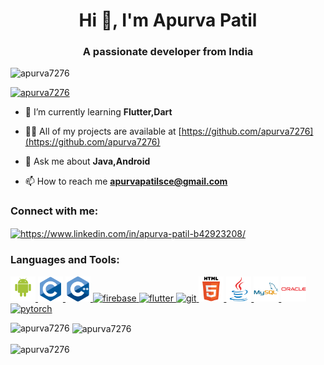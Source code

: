 <h1 align="center">Hi 👋, I'm Apurva Patil</h1>
<h3 align="center">A passionate developer from India</h3>

<p align="left"> <img src="https://komarev.com/ghpvc/?username=apurva7276&label=Profile%20views&color=0e75b6&style=flat" alt="apurva7276" /> </p>

<p align="left"> <a href="https://github.com/ryo-ma/github-profile-trophy"><img src="https://github-profile-trophy.vercel.app/?username=apurva7276" alt="apurva7276" /></a> </p>

- 🌱 I’m currently learning **Flutter,Dart**

- 👨‍💻 All of my projects are available at [https://github.com/apurva7276](https://github.com/apurva7276)

- 💬 Ask me about **Java,Android**

- 📫 How to reach me **apurvapatilsce@gmail.com**

<h3 align="left">Connect with me:</h3>
<p align="left">
<a href="https://www.linkedin.com/in/apurva-patil-b42923208" target="blank"><img align="center" src="https://raw.githubusercontent.com/rahuldkjain/github-profile-readme-generator/master/src/images/icons/Social/linked-in-alt.svg" alt="https://www.linkedin.com/in/apurva-patil-b42923208/" height="30" width="40" /></a>
</p>

<h3 align="left">Languages and Tools:</h3>
<p align="left"> <a href="https://developer.android.com" target="_blank" rel="noreferrer"> <img src="https://raw.githubusercontent.com/devicons/devicon/master/icons/android/android-original-wordmark.svg" alt="android" width="40" height="40"/> </a> <a href="https://www.cprogramming.com/" target="_blank" rel="noreferrer"> <img src="https://raw.githubusercontent.com/devicons/devicon/master/icons/c/c-original.svg" alt="c" width="40" height="40"/> </a> <a href="https://www.w3schools.com/cpp/" target="_blank" rel="noreferrer"> <img src="https://raw.githubusercontent.com/devicons/devicon/master/icons/cplusplus/cplusplus-original.svg" alt="cplusplus" width="40" height="40"/> </a> <a href="https://firebase.google.com/" target="_blank" rel="noreferrer"> <img src="https://www.vectorlogo.zone/logos/firebase/firebase-icon.svg" alt="firebase" width="40" height="40"/> </a> <a href="https://flutter.dev" target="_blank" rel="noreferrer"> <img src="https://www.vectorlogo.zone/logos/flutterio/flutterio-icon.svg" alt="flutter" width="40" height="40"/> </a> <a href="https://git-scm.com/" target="_blank" rel="noreferrer"> <img src="https://www.vectorlogo.zone/logos/git-scm/git-scm-icon.svg" alt="git" width="40" height="40"/> </a> <a href="https://www.w3.org/html/" target="_blank" rel="noreferrer"> <img src="https://raw.githubusercontent.com/devicons/devicon/master/icons/html5/html5-original-wordmark.svg" alt="html5" width="40" height="40"/> </a> <a href="https://www.java.com" target="_blank" rel="noreferrer"> <img src="https://raw.githubusercontent.com/devicons/devicon/master/icons/java/java-original.svg" alt="java" width="40" height="40"/> </a> <a href="https://www.mysql.com/" target="_blank" rel="noreferrer"> <img src="https://raw.githubusercontent.com/devicons/devicon/master/icons/mysql/mysql-original-wordmark.svg" alt="mysql" width="40" height="40"/> </a> <a href="https://www.oracle.com/" target="_blank" rel="noreferrer"> <img src="https://raw.githubusercontent.com/devicons/devicon/master/icons/oracle/oracle-original.svg" alt="oracle" width="40" height="40"/> </a> <a href="https://pytorch.org/" target="_blank" rel="noreferrer"> <img src="https://www.vectorlogo.zone/logos/pytorch/pytorch-icon.svg" alt="pytorch" width="40" height="40"/> </a> </p>

<p><img align="left" src="https://github-readme-stats.vercel.app/api/top-langs?username=apurva7276&show_icons=true&locale=en&layout=compact" alt="apurva7276" /></p>

<p>&nbsp;<img align="center" src="https://github-readme-stats.vercel.app/api?username=apurva7276&show_icons=true&locale=en" alt="apurva7276" /></p>

<p><img align="center" src="https://github-readme-streak-stats.herokuapp.com/?user=apurva7276&" alt="apurva7276" /></p>
